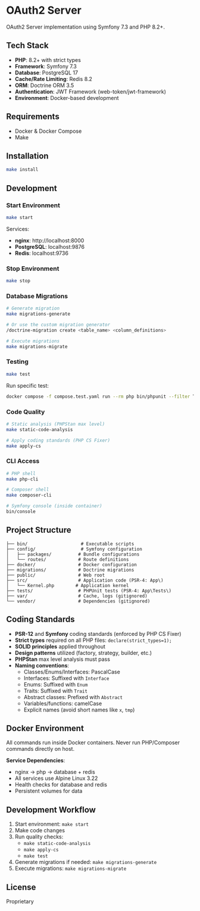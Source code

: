 # OAuth2 Server

OAuth2 Server implementation using Symfony 7.3 and PHP 8.2+.

## Tech Stack

- **PHP**: 8.2+ with strict types
- **Framework**: Symfony 7.3
- **Database**: PostgreSQL 17
- **Cache/Rate Limiting**: Redis 8.2
- **ORM**: Doctrine ORM 3.5
- **Authentication**: JWT Framework (web-token/jwt-framework)
- **Environment**: Docker-based development

## Requirements

- Docker & Docker Compose
- Make

## Installation

```bash
make install
```

## Development

### Start Environment

```bash
make start
```

Services:
- **nginx**: http://localhost:8000
- **PostgreSQL**: localhost:9876
- **Redis**: localhost:9736

### Stop Environment

```bash
make stop
```

### Database Migrations

```bash
# Generate migration
make migrations-generate

# Or use the custom migration generator
/doctrine-migration create <table_name> <column_definitions>

# Execute migrations
make migrations-migrate
```

### Testing

```bash
make test
```

Run specific test:
```bash
docker compose -f compose.test.yaml run --rm php bin/phpunit --filter TestName
```

### Code Quality

```bash
# Static analysis (PHPStan max level)
make static-code-analysis

# Apply coding standards (PHP CS Fixer)
make apply-cs
```

### CLI Access

```bash
# PHP shell
make php-cli

# Composer shell
make composer-cli

# Symfony console (inside container)
bin/console
```

## Project Structure

```
├── bin/                    # Executable scripts
├── config/                 # Symfony configuration
│   ├── packages/          # Bundle configurations
│   └── routes/            # Route definitions
├── docker/                # Docker configuration
├── migrations/            # Doctrine migrations
├── public/                # Web root
├── src/                   # Application code (PSR-4: App\)
│   └── Kernel.php        # Application kernel
├── tests/                 # PHPUnit tests (PSR-4: App\Tests\)
├── var/                   # Cache, logs (gitignored)
└── vendor/                # Dependencies (gitignored)
```

## Coding Standards

- **PSR-12** and **Symfony** coding standards (enforced by PHP CS Fixer)
- **Strict types** required on all PHP files: `declare(strict_types=1);`
- **SOLID principles** applied throughout
- **Design patterns** utilized (factory, strategy, builder, etc.)
- **PHPStan** max level analysis must pass
- **Naming conventions**:
  - Classes/Enums/Interfaces: PascalCase
  - Interfaces: Suffixed with `Interface`
  - Enums: Suffixed with `Enum`
  - Traits: Suffixed with `Trait`
  - Abstract classes: Prefixed with `Abstract`
  - Variables/functions: camelCase
  - Explicit names (avoid short names like `x`, `tmp`)

## Docker Environment

All commands run inside Docker containers. Never run PHP/Composer commands directly on host.

**Service Dependencies**:
- nginx → php → database + redis
- All services use Alpine Linux 3.22
- Health checks for database and redis
- Persistent volumes for data

## Development Workflow

1. Start environment: `make start`
2. Make code changes
3. Run quality checks:
   - `make static-code-analysis`
   - `make apply-cs`
   - `make test`
4. Generate migrations if needed: `make migrations-generate`
5. Execute migrations: `make migrations-migrate`

## License

Proprietary